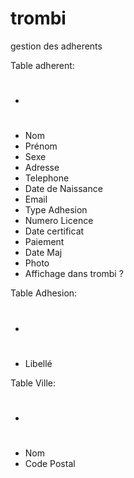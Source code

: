 # trombi

gestion des adherents


Table adherent:
- #
- Nom
- Prénom
- Sexe
- Adresse
- Telephone
- Date de Naissance
- Email
- Type Adhesion
- Numero Licence
- Date certificat 
- Paiement
- Date Maj
- Photo
- Affichage dans trombi ?


Table Adhesion:
- #
- Libellé


Table Ville:
- # 
- Nom
- Code Postal
